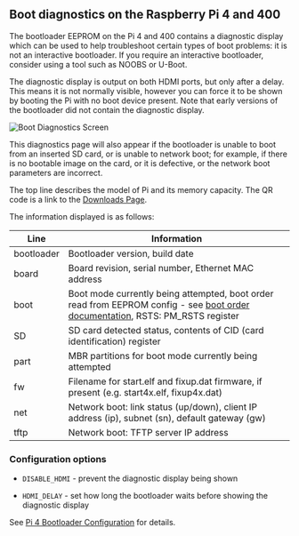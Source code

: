## Boot diagnostics on the Raspberry Pi 4 and 400

The bootloader EEPROM on the Pi 4 and 400 contains a diagnostic display which can be used to help troubleshoot certain types of boot problems: it is not an interactive bootloader. If you require an interactive bootloader, consider using a tool such as NOOBS or U-Boot.

The diagnostic display is output on both HDMI ports, but only after a delay. This means it is not normally visible, however you can force it to be shown by booting the Pi with no boot device present. Note that early versions of the bootloader did not contain the diagnostic display.

![Boot Diagnostics Screen](bootloader-diagnostics.png)

This diagnostics page will also appear if the bootloader is unable to boot from an inserted SD card, or is unable to network boot; for example, if there is no bootable image on the card, or it is defective, or the network boot parameters are incorrect.

The top line describes the model of Pi and its memory capacity. The QR code is a link to the [Downloads Page](https://raspberrypi.org/downloads).

The information displayed is as follows:

| Line | Information |
| ---- | ----------- |
| bootloader | Bootloader version,  build date |
| board      | Board revision, serial number, Ethernet MAC address | 
| boot       | Boot mode currently being attempted, boot order read from EEPROM config - see [boot order documentation](https://www.raspberrypi.org/documentation/hardware/raspberrypi/bcm2711_bootloader_config.md), RSTS: PM_RSTS register |
| SD         | SD card detected status, contents of CID (card identification) register |
| part	     | MBR partitions for boot mode currently being attempted |
| fw	       | Filename for start.elf and fixup.dat firmware, if present (e.g. start4x.elf, fixup4x.dat) |
| net	       | Network boot: link status (up/down), client IP address (ip), subnet (sn), default gateway (gw) |
| tftp       | Network boot: TFTP server IP address |


### Configuration options

- `DISABLE_HDMI` - prevent the diagnostic display being shown

- `HDMI_DELAY` - set how long the bootloader waits before showing the diagnostic display

See [Pi 4 Bootloader Configuration](./bcm2711_bootloader_config.md) for details.
